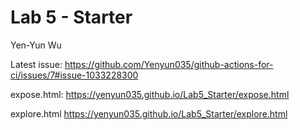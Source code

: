 # Lab 5 - Starter
Yen-Yun Wu

Latest issue:
https://github.com/Yenyun035/github-actions-for-ci/issues/7#issue-1033228300

expose.html:
https://yenyun035.github.io/Lab5_Starter/expose.html

explore.html
https://yenyun035.github.io/Lab5_Starter/explore.html
